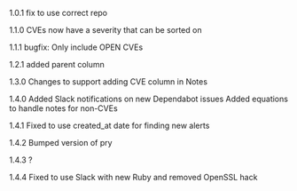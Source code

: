 1.0.1
    fix to use correct repo

1.1.0
    CVEs now have a severity that can be sorted on

1.1.1
    bugfix: Only include OPEN CVEs

1.2.1
    added parent column

1.3.0
    Changes to support adding CVE column in Notes

1.4.0
    Added Slack notifications on new Dependabot issues
    Added equations to handle notes for non-CVEs

1.4.1
    Fixed to use created_at date for finding new alerts

1.4.2
    Bumped version of pry

1.4.3
    ?

1.4.4
    Fixed to use Slack with new Ruby and removed OpenSSL hack
